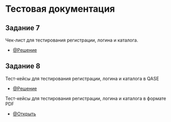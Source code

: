 # Тестовая документация
## Задание 7
Чек-лист для тестирования регистрации, логина и каталога.
- [@Решение](https://docs.google.com/spreadsheets/d/1npWTnqwDBynvvNIsll9koiRpfH39SIsIFCMCinR9vNg/edit?usp=sharing)
## Задание 8
Тест-кейсы для тестирования регистрации, логина и каталога в QASE
- [@Решение](https://app.qase.io/project/G9?author=287&previewMode=side&suite=40&tab=properties)
 
Тест-кейсы для тестирования регистрации, логина и каталога в формате PDF
- [@Открыть](https://github.com/NikolaevaAR/docs/blob/main/%D0%A2%D0%B5%D1%81%D1%82-%D0%BA%D0%B5%D0%B9%D1%81%D1%8B%20%D0%B4%D0%BB%D1%8F%20%D1%82%D0%B5%D1%81%D1%82%D0%B8%D1%80%D0%BE%D0%B2%D0%B0%D0%BD%D0%B8%D1%8F%20%D1%80%D0%B5%D0%B3%D0%B8%D1%81%D1%82%D1%80%D0%B0%D1%86%D0%B8%D0%B8%2C%20%D0%BB%D0%BE%D0%B3%D0%B8%D0%BD%D0%B0%20%D0%B8%20%D0%BA%D0%B0%D1%82%D0%B0%D0%BB%D0%BE%D0%B3%D0%B0%20(%D0%9D%D0%B8%D0%BA%D0%BE%D0%BB%D0%B0%D0%B5%D0%B2%D0%B0%20%D0%90%D0%BD%D0%B0%D1%81%D1%82%D0%B0%D1%81%D0%B8%D1%8F).pdf)
